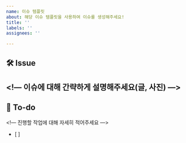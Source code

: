 ```yaml
---
name: 이슈 템플릿
about: 해당 이슈 템플릿을 사용하여 이슈를 생성해주세요!
title: ''
labels: ''
assignees: ''

---
```


## 🛠 Issue
<!— 이슈에 대해 간략하게 설명해주세요(글, 사진) —>
- 

## 📝 To-do
<!— 진행할 작업에 대해 자세히 적어주세요 —>
- [ ]

